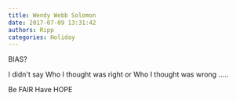 ```yaml
---
title: Wendy Webb Solomon
date: 2017-07-09 13:31:42
authors: Ripp
categories: Holiday
---
```


 BIAS? 

I didn't say Who I thought was right or Who I thought was wrong .....

Be FAIR
Have HOPE
